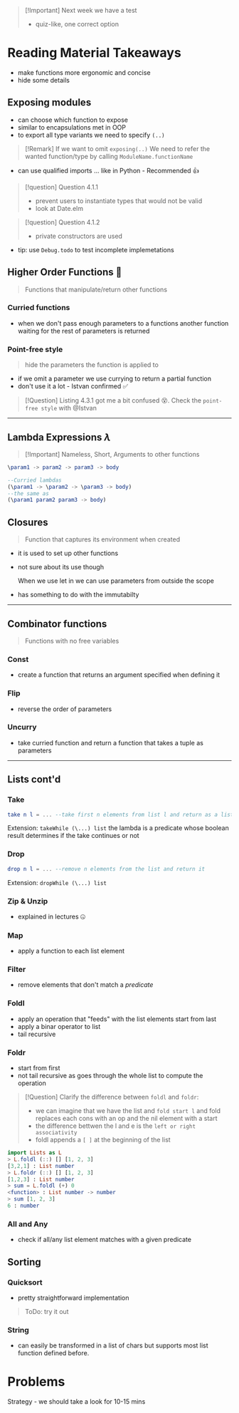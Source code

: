 > [!Important] Next week we have a test
> - quiz-like, one correct option

# Reading Material Takeaways

- make functions more ergonomic and concise
- hide some details

## Exposing modules
- can choose which function to expose
- similar to encapsulations met in OOP
- to export all type variants we need to specify `(..)`

> [!Remark] If we want to omit `exposing(..)` 
> We need to refer the wanted function/type by calling `ModuleName.functionName`

- can use qualified imports ... like in Python - Recommended 👍

>[!question] Question 4.1.1
>- prevent users to instantiate types that would not be valid
>- look at Date.elm

>[!question] Question 4.1.2
>- private constructors are used

- tip: use `Debug.todo` to test incomplete implemetations

## Higher Order Functions 👑

> Functions that manipulate/return other functions

### Curried functions
- when we don't pass enough parameters to a functions another function waiting for the rest of parameters is returned


### Point-free style
> hide the parameters the function is applied to

- if we omit a parameter we use currying to return a partial function
- don't use it a lot - Istvan confirmed ✅

> [!Question] 
> Listing 4.3.1 got me a bit confused 😵. Check the `point-free style` with @Istvan


---

## Lambda Expressions $\lambda$

>[!Important] Nameless, Short, Arguments to other functions

```elm
\param1 -> param2 -> param3 -> body

--Curried lambdas
(\param1 -> \param2 -> \param3 -> body) 
--the same as
(\param1 param2 param3 -> body)
```

## Closures

> Function that captures its environment when created

- it is used to set up other functions
- not sure about its use though

	When we use let in we can use parameters from outside the scope

- has something to do with the immutabilty

---

## Combinator functions
> Functions with no free variables 

### Const
- create a function that returns an argument specified when defining it

### Flip
- reverse the order of parameters

### Uncurry
- take curried function and return a function that takes a tuple as parameters

---

## Lists cont'd

### Take

```elm
take n l = ... --take first n elements from list l and return as a list
```

Extension: `takeWhile (\...) list` the lambda is a predicate whose boolean result determines if the take continues or not
 
### Drop

```elm
drop n l = ... --remove n elements from the list and return it
```

Extension: `dropWhile (\...) list`


### Zip & Unzip
- explained in lectures 🤐

### Map
- apply a function to each list element

### Filter
- remove elements that don't match a *predicate*

### Foldl
- apply an operation that "feeds" with the list elements start from last
- apply a binar operator to list
- tail recursive

### Foldr
- start from first
- not tail recursive as goes through the whole list to compute the operation

> [!Question]
> Clarify the difference between `foldl` and `foldr`:
> - we can imagine that we have the list and `fold start l` and fold replaces each cons with an op and the nil element with a start
> - the difference bettwen the l and e is the `left or right associativity`
> - foldl appends a `[ ]` at the beginning of the list

```elm
import Lists as L
> L.foldl (::) [] [1, 2, 3]
[3,2,1] : List number
> L.foldr (::) [] [1, 2, 3]
[1,2,3] : List number
> sum = L.foldl (+) 0
<function> : List number -> number
> sum [1, 2, 3]
6 : number
```


### All and Any
- check if all/any list element matches with a given predicate

## Sorting

### Quicksort
- pretty straightforward implementation
 
>ToDo: try it out

### String
- can easily be transformed in a list of chars but supports most list function defined before.

# Problems

Strategy - we should take a look for 10-15 mins